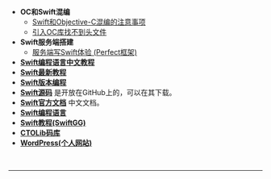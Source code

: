 - **OC和Swift混编**
	- [Swift和Objective-C混编的注意事项](http://www.cocoachina.com/articles/17791)
	- [引入OC库找不到头文件](https://www.jianshu.com/p/4f55e7c79c27)
- **Swift服务端搭建**
	- [服务端写Swift体验 (Perfect框架)](https://www.jianshu.com/p/2ce98b556e89)
- [**Swift编程语言中文教程**](https://swift.bootcss.com)
- [**Swift最新教程**](https://swiftgg.gitbook.io/swift/)
- [**Swift版本编程**](http://www.swift51.com/swift.html)
- [**Swift源码**](https://github.com/apple) 是开放在GitHub上的，可以在其下载。
- [**Swift官方文档**](https://www.runoob.com/manual/gitbook/swift5/source/_book/chapter1/04_revision_history.html) 中文文档。
- [**Swift编程语言**](https://www.cnswift.org/the-basics)
- [**Swift教程(SwiftGG)**](https://swiftgg.gitbook.io/swift/swift-jiao-cheng)
- [**CTOLib码库**](https://www.ctolib.com/docs-Swift-learning-c-index.html)
- [**WordPress(个人网站)**](https://wordpress.com/home/harleysdevelop.wordpress.com)





<br/>

***
<br/>
